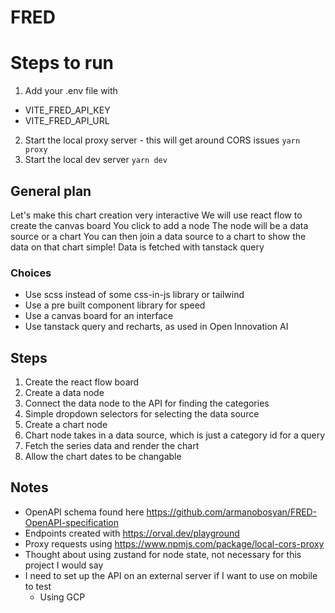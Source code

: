 # FRED

# Steps to run

1.  Add your .env file with

- VITE_FRED_API_KEY
- VITE_FRED_API_URL

2. Start the local proxy server - this will get around CORS issues
   `yarn proxy`
3. Start the local dev server
   `yarn dev`

## General plan

Let's make this chart creation very interactive
We will use react flow to create the canvas board
You click to add a node
The node will be a data source or a chart
You can then join a data source to a chart to show the data on that chart
simple!
Data is fetched with tanstack query

### Choices

- Use scss instead of some css-in-js library or tailwind
- Use a pre built component library for speed
- Use a canvas board for an interface
- Use tanstack query and recharts, as used in Open Innovation AI

## Steps

1. Create the react flow board
2. Create a data node
3. Connect the data node to the API for finding the categories
4. Simple dropdown selectors for selecting the data source
5. Create a chart node
6. Chart node takes in a data source, which is just a category id for a query
7. Fetch the series data and render the chart
8. Allow the chart dates to be changable

## Notes

- OpenAPI schema found here https://github.com/armanobosyan/FRED-OpenAPI-specification
- Endpoints created with https://orval.dev/playground
- Proxy requests using https://www.npmjs.com/package/local-cors-proxy
- Thought about using zustand for node state, not necessary for this project I would say
- I need to set up the API on an external server if I want to use on mobile to test
  - Using GCP
